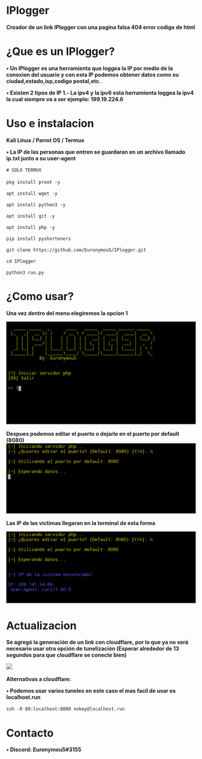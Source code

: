 # IPlogger
**Creador de un link IPlogger con una pagina falsa 404 error codigo de html**

# ¿Que es un IPlogger?
**• Un IPlogger es una herramienta que loggea la IP por medio de la conexion del usuario y con esta IP podemos obtener datos como su ciudad,estado,isp,codigo postal,etc.**

**• Existen 2 tipos de IP 1.- La ipv4 y la ipv6 esta herramienta loggea la ipv4 la cual siempre va a ser ejemplo: 199.19.224.6**

# Uso e instalacion

**Kali Linux / Parrot OS / Termux**

**• La IP de las personas que entren se guardaran en un archivo llamado ip.txt junto a su user-agent**

```
# SOLO TERMUX

pkg install proot -y
```
```
apt install wget -y
```
```
apt install python3 -y
```
```
apt install git -y
```
```
apt install php -y
```
```
pip install pyshorteners
```
```
git clone https://github.com/Euronymou5/IPlogger.git
```
```
cd IPlogger
```
```
python3 run.py
```

# ¿Como usar?

**Una vez dentro del menu elegiremos la opcion 1**


![image.png](https://github.com/Euronymou5/IPlogger/blob/main/.imagenes/Screenshot_20220312-1628012.png?raw=true)


**Despues podemos editar el puerto o dejarlo en el puerto por default (8080)**
![image.png](https://github.com/Euronymou5/IPlogger/blob/main/.imagenes/Screenshot_20220312-1628112.png?raw=true)


**Las IP de las victimas llegaran en la terminal de esta forma**

![image.png](https://github.com/Euronymou5/IPlogger/blob/main/.imagenes/Screenshot_20220312-1632482.png?raw=true)


# Actualizacion 

**Se agregó la generación de un link con cloudflare, por lo que ya no será necesario usar otra opción de tunelización (Esperar alrededor de 13 segundos para que cloudflare se conecte bien)**

<img src="https://media.discordapp.net/attachments/995599976463859713/1020516622106103929/unknown.png?width=488&height=306">

**Alternativas a cloudflare:**

**• Podemos usar varios tuneles en este caso el mas facil de usar es localhost.run**

```
ssh -R 80:localhost:8080 nokey@localhost.run
```

# Contacto
**• Discord: Euronymou5#3155**
